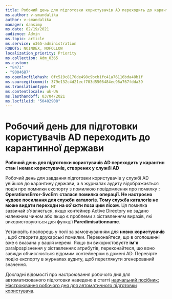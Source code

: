 ```yaml
---
title: Робочий день для підготовки користувачів AD переходить до карантинної держави
ms.author: v-smandalika
author: v-smandalika
manager: dansimp
ms.date: 02/19/2021
audience: Admin
ms.topic: article
ms.service: o365-administration
ROBOTS: NOINDEX, NOFOLLOW
localization_priority: Priority
ms.collection: Adm_O365
ms.custom:
- "8471"
- "9004687"
ms.openlocfilehash: 0fc519c8170de498c9bcb1fc41a76116bda48b1f
ms.sourcegitcommit: 379e132c4d21ecf703d5506484ec96a767fdda39
ms.translationtype: MT
ms.contentlocale: uk-UA
ms.lasthandoff: 03/04/2021
ms.locfileid: "50482908"
---
```

# <a name="workday-to-ad-user-provisioning-goes-into-quarantine-state"></a>Робочий день для підготовки користувачів AD переходить до карантинної держави

**Робочий день для підготовки користувачів AD переходить у карантин стан і немає користувачів, створених у службі AD**

Робочий день для завдання підготовки користувачів у службі AD увійшов до карантину держави, а в журналах аудиту відображається подія про помилки експорту з помилкою повідомлення про помилку **: OperationsError-SvcErr: сталася помилка операції. Не настроєно чудове посилання для служби каталогів. Тому служба каталогів не може видати переходи на об'єкти поза цим лісом**. Ця помилка зазвичай з'являється, якщо контейнер Active Directory не задано належним чином або якщо є проблеми з зіставленням виразів, які використовуються для функції **Paredimisationname**.

Установіть прапорець у полі за замовчуванням для **нових користувачів** , щоб створити друкарські помилки. Переконайтеся, що в оголошенні вже є вказана у вашій мережі. Якщо ви використовуєте **ім'я** paralрозрізнення у зіставленнях атрибутів, переконайтеся, що воно завжди обчислюється відомим контейнером в домені AD. Перевірте подію експорту в журналах аудиту, щоб переглянути згенерований значення.

Докладні відомості про настроювання робочого дня для автоматизованого підготовки наведено в статті [навчальний посібник: Настроювання робочого дня для автоматичного підготовки користувача](https://docs.microsoft.com/azure/active-directory/saas-apps/workday-inbound-tutorial).

